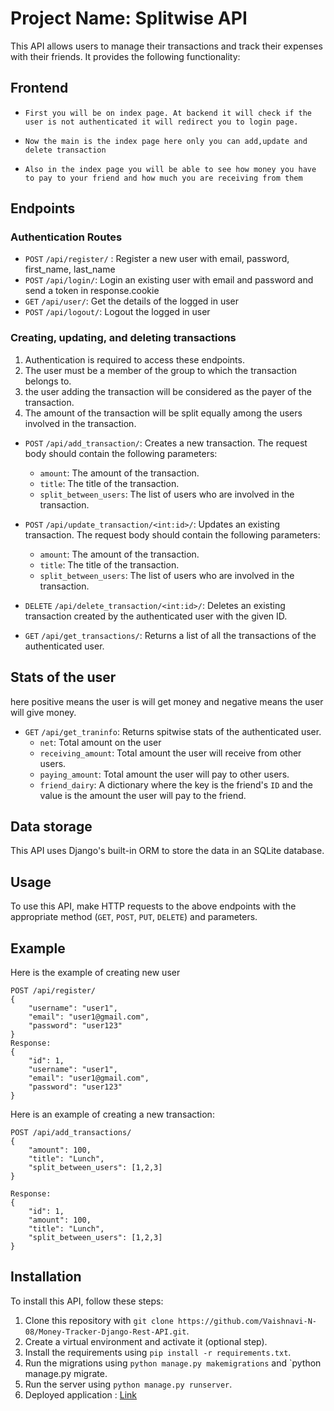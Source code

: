 # Project Name: Splitwise API

This API allows users to manage their transactions and track their expenses with their friends. It provides the following functionality:

## Frontend

- `First you will be on index page. At backend it will check if the user is not authenticated it will redirect you to login page.`

- `Now the main is the index page here only you can add,update and delete transaction`

- `Also in the index page you will be able to see how money you have to pay to your friend and how much you are receiving from them`



## Endpoints

### Authentication Routes
- `POST` `/api/register/` : Register a new user with email, password, first_name, last_name
- `POST` `/api/login/`: Login an existing user with email and password and send a token in response.cookie
- `GET` `/api/user/`: Get the details of the logged in user
- `POST` `/api/logout/`: Logout the logged in user

### Creating, updating, and deleting transactions
1) Authentication is required to access these endpoints.
2) The user must be a member of the group to which the transaction belongs to.
3) the user adding the transaction will be considered as the payer of the transaction.
4) The amount of the transaction will be split equally among the users involved in the transaction.


- `POST` `/api/add_transaction/`: Creates a new transaction. The request body should contain the following parameters:
  - `amount`: The amount of the transaction.
  - `title`: The title of the transaction.
  - `split_between_users`: The list of users who are involved in the transaction.

- `POST` `/api/update_transaction/<int:id>/`: Updates an existing transaction. The request body should contain the following parameters:
  - `amount`: The amount of the transaction.
  - `title`: The title of the transaction.
  - `split_between_users`: The list of users who are involved in the transaction.

- `DELETE` `/api/delete_transaction/<int:id>/`: Deletes an existing transaction created by the authenticated user with the given ID.

- `GET` `/api/get_transactions/`: Returns a list of all the transactions of the authenticated user.

## Stats of the user
here positive means the user is will get money and negative means the user will give money.
- `GET` `/api/get_traninfo`: Returns spitwise stats of the authenticated user.
  - `net`: Total amount on the user
  - `receiving_amount`: Total amount the user will receive from other users.
  - `paying_amount`: Total amount the user will pay to other users.
  - `friend_dairy`: A dictionary where the key is the friend's `ID` and the value is the amount the user will pay to the friend.

## Data storage
This API uses Django's built-in ORM to store the data in an SQLite database.

## Usage
To use this API, make HTTP requests to the above endpoints with the appropriate method (`GET`, `POST`, `PUT`, `DELETE`) and parameters.


## Example
Here is the example of creating new user

    POST /api/register/
    {
        "username": "user1",
        "email": "user1@gmail.com",
        "password": "user123"
    }   
    Response:
    {
        "id": 1,
        "username": "user1",
        "email": "user1@gmail.com",
        "password": "user123"
    }



Here is an example of creating a new transaction:
    
    POST /api/add_transactions/
    {
        "amount": 100,
        "title": "Lunch",
        "split_between_users": [1,2,3]
    }

    Response:
    {
        "id": 1,
        "amount": 100,
        "title": "Lunch",
        "split_between_users": [1,2,3]
    }

## Installation

To install this API, follow these steps:

1. Clone this repository with `git clone https://github.com/Vaishnavi-N-08/Money-Tracker-Django-Rest-API.git`.
2. Create a virtual environment and activate it (optional step).
3. Install the requirements using `pip install -r requirements.txt`.
4. Run the migrations using `python manage.py makemigrations` and `python manage.py migrate.
5. Run the server using `python manage.py runserver`.
6. Deployed application  : [Link](http://cohesiveapi.pythonanywhere.com/media/login.html)





